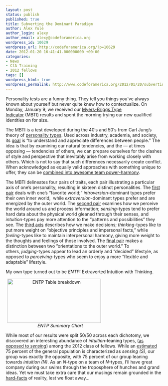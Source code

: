```yaml
---
layout: post
status: publish
published: true
title: Subverting the Dominant Paradigm
author: Alex Yule
author_login: alexy
author_email: alexy@codeforamerica.org
wordpress_id: 10629
wordpress_url: http://codeforamerica.org/?p=10629
date: 2012-01-20 16:41:41.000000000 +00:00
categories:
- News
- CfA Training
- 2012 fellows
tags: []
wordpress_html: true
wordpress_permalink: http://www.codeforamerica.org/2012/01/20/subverting-the-dominant-paradigm/
---
```


<p>Personality tests are a funny thing. They tell you things you’ve always known about yourself but never quite knew how to contextualize. On Monday, January 9, we received our <a href="http://en.wikipedia.org/wiki/Myers-Briggs_Type_Indicator" target="_blank" title="MBTI on Wikipedia">Myers-Briggs Type Indicator</a> (MBTI) results and spent the morning trying our new qualified identities on for size.</p>
<p>The MBTI is a test developed during the 40′s and 50′s from Carl Jung’s theory of <a href="http://en.wikipedia.org/wiki/Psychological_Types" target="_blank">personality types</a>. Used across industry, academia, and society, its <a href="http://www.myersbriggs.org/my-mbti-personality-type/mbti-basics/" target="_blank" title="MBTI Basics">goal</a> is “to understand and appreciate differences between people.” The idea is that by examining our natural tendencies, and the — at times opposing — tendencies of others, we can prepare ourselves for the clashes of style and perspective that inevitably arise from working closely with others. Which is not to say that such differences necessarily create conflict. When acknowledged as equally valid approaches with something unique to offer, they can be <a href="http://www.youtube.com/watch?v=kbW5sxyu9bU" target="_blank" title="POWER!">combined into awesome team power-harmony</a>.</p>
<p>The MBTI delineates four pairs of traits, each pair illustrating a particular axis of one’s personality, resulting in sixteen distinct personalities. The <a href="http://myersbriggs.org/my-mbti-personality-type/mbti-basics/extraversion-or-introversion.asp" target="_blank" title="Extraversion or Introversion">first pair</a> deals with one’s “favorite world;” <em>introversion</em>-dominant types prefer their own inner world,  while <em>extraversion</em>-dominant types prefer and are energized by the outer world. The <a href="http://myersbriggs.org/my-mbti-personality-type/mbti-basics/sensing-or-intuition.asp" target="_blank" title="Sensing or Intuition">second pair</a> examines how we perceive the world around us and process information; <em>sensing-</em>types tend to prefer hard data about the physical world gleaned through their senses, and <em>intuition</em>-types pay more attention to the “patterns and possibilities” they see. The <a href="http://myersbriggs.org/my-mbti-personality-type/mbti-basics/thinking-or-feeling.asp" target="_blank" title="Thinking or Feeling?">third axis</a> describes how we make decisions; <em>thinking</em>-types like to put more weight on “objective principles and impersonal facts,” while <em>feeling</em>-types like to maintain interpersonal harmony, giving more weight to the thoughts and feelings of those involved. The <a href="http://myersbriggs.org/my-mbti-personality-type/mbti-basics/judging-or-perceiving.asp" target="_blank" title="Judging or Perceiving">final pair</a> makes a distinction between two ”orientations to the outer world.”<em> </em>To others, <em>judging</em>-types appear to lead an orderly and “decided” lifestyle, as opposed to <em>perceiving</em>-types who seem to enjoy a more “flexible and adaptable” lifestyle.</p>
<p>My own type turned out to be <em>ENTP: </em>Extraverted Intuition with Thinking.</p>
<div class="mceTemp" style="text-align: center;">
<dl class="wp-caption alignnone" id="attachment_10848" style="width: 310px;">
<dt class="wp-caption-dt"><a href="http://codeforamerica.org/wp-content/uploads/2012/01/Screen-Shot-2012-01-18-at-5.31.00-PM.png"><img alt="ENTP Table breakdown" class="size-medium wp-image-10848" height="141" src="http://codeforamerica.org/wp-content/uploads/2012/01/Screen-Shot-2012-01-18-at-5.31.00-PM-300x141.png" title="ENTP" width="300"/></a></dt>
<dd class="wp-caption-dd"><em>ENTP Summary Chart</em></dd>
</dl>
</div>
<p style="text-align: left;">While most of our results were split 50/50 across each dichotomy, we discovered an interesting abundance of <span style="color: #000000;"><em>intuition</em>-leaning</span> types, (<a href="http://www.myersbriggs.org/my-mbti-personality-type/mbti-basics/sensing-or-intuition.asp" target="_blank" title="Sensing or Intuition">as opposed to <em>sensing</em></a>) among the 2012 class of fellows. While an <a href="http://www.myersbriggs.org/my-mbti-personality-type/my-mbti-results/how-frequent-is-my-type.asp" target="_blank" title="How Frequent Is My Type?">estimated</a> 75 percent of the general population is characterized as <em>sensing (S)</em>, our group was exactly the opposite, with 75 percent of our group leaning towards <em>intuition (N)</em>. As an <em>N</em>-type on a team of <em>N-</em>types, I’ll have great company during our swims through the troposphere of hunches and grand ideas. Yet we must take extra care that our musings remain grounded in the <a href="http://www.deviantbits.com/blog/the-lean-startup-in-a-nutshell-iii-measure.html" target="_blank" title="MEASURE!">hard-facts</a> of reality, lest we float away…</p>
